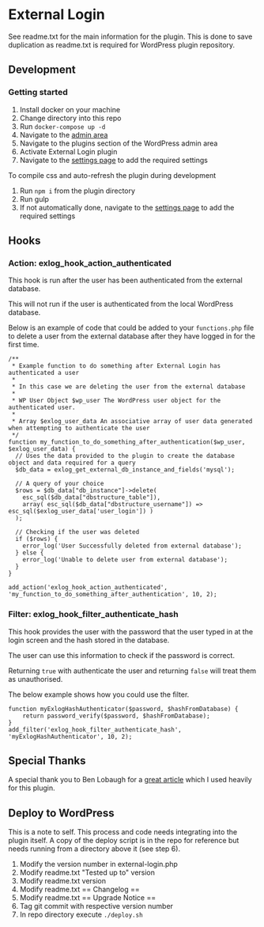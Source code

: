 # External Login

See readme.txt for the main information for the plugin.
This is done to save duplication as readme.txt is required for WordPress plugin repository.

## Development

### Getting started
1) Install docker on your machine
1) Change directory into this repo
1) Run `docker-compose up -d`
1) Navigate to the [admin area](localhost:8000/wp-admin)
1) Navigate to the plugins section of the WordPress admin area
1) Activate External Login plugin
1) Navigate to the [settings page](http://localhost:8000/wp-admin/options-general.php?page=external-login) to add the required settings 

To compile css and auto-refresh the plugin during development
1) Run `npm i` from the plugin directory
1) Run gulp
1) If not automatically done, navigate to the [settings page](http://localhost:8000/wp-admin/options-general.php?page=external-login) to add the required settings 

## Hooks

### Action: exlog_hook_action_authenticated
This hook is run after the user has been authenticated from the external database.

This will not run if the user is authenticated from the local WordPress database.

Below is an example of code that could be added to your `functions.php` file to delete a user from the external database after they have logged in for the first time.
```
/**
 * Example function to do something after External Login has authenticated a user
 *
 * In this case we are deleting the user from the external database
 *
 * WP User Object $wp_user The WordPress user object for the authenticated user.
 *
 * Array $exlog_user_data An associative array of user data generated when attempting to authenticate the user
 */
function my_function_to_do_something_after_authentication($wp_user, $exlog_user_data) {
  // Uses the data provided to the plugin to create the database object and data required for a query
  $db_data = exlog_get_external_db_instance_and_fields('mysql');

  // A query of your choice
  $rows = $db_data["db_instance"]->delete(
    esc_sql($db_data["dbstructure_table"]),
    array( esc_sql($db_data["dbstructure_username"]) => esc_sql($exlog_user_data['user_login']) )
  );

  // Checking if the user was deleted
  if ($rows) {
    error_log('User Successfully deleted from external database');
  } else {
    error_log('Unable to delete user from external database');
  }
}

add_action('exlog_hook_action_authenticated', 'my_function_to_do_something_after_authentication', 10, 2);
```

### Filter: exlog_hook_filter_authenticate_hash
This hook provides the user with the password that the user typed in at the login screen and the hash stored in the database.

The user can use this information to check if the password is correct.

Returning `true` with authenticate the user and returning `false` will treat them as unauthorised.

The below example shows how you could use the filter.

```
function myExlogHashAuthenticator($password, $hashFromDatabase) {
    return password_verify($password, $hashFromDatabase);
}
add_filter('exlog_hook_filter_authenticate_hash', 'myExlogHashAuthenticator', 10, 2);
```

## Special Thanks
A special thank you to Ben Lobaugh for a [great article](https://ben.lobaugh.net/blog/7175/wordpress-replace-built-in-user-authentication) which I used heavily for this plugin.

## Deploy to WordPress
This is a note to self. This process and code needs integrating into the plugin itself.
A copy of the deploy script is in the repo for reference but needs running from a directory above it (see step 6).

1) Modify the version number in external-login.php
1) Modify readme.txt "Tested up to" version
1) Modify readme.txt version
1) Modify readme.txt == Changelog ==
1) Modify readme.txt == Upgrade Notice ==
1) Tag git commit with respective version number
1) In repo directory execute `./deploy.sh`
